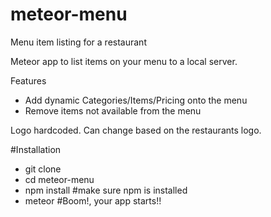 # meteor-menu
Menu item listing for a restaurant 

Meteor app to list items on your menu to a local server.

Features
 - Add dynamic Categories/Items/Pricing onto the menu
 - Remove items not available from the menu
 
Logo hardcoded. Can change based on the restaurants logo.


#Installation

 - git clone <meteor-menu-repo>
 - cd meteor-menu
 - npm install #make sure npm is installed
 - meteor #Boom!, your app starts!!
